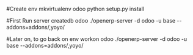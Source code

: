 #Create env
mkvirtualenv odoo
python setup.py install

#First Run server
createdb odoo
./openerp-server -d odoo -u base --addons=addons/,yoyo/

#Later on, to go back on env
workon odoo
./openerp-server -d odoo -u base --addons=addons/,yoyo/
